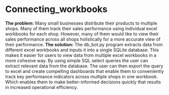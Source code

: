 # Connecting_workbooks
**The problem:**
Many small businesses distribute their products to multiple shops. Many of them track their sales performance using individual excel workbooks for each shop. However, many of them would like to view their sales performance across all shops holistically for a more accurate view of their performance.
**The solution:**
The db_bot.py program extracts data from different excel workbooks and inputs it into a single SQLite database. This makes it easier for users to view data from multiple excel workbooks in a more cohesive way. By using simple SQL select queries the user can extract relevant data from the database. The user can then export the query to excel and create compelling dashboards that enable them to conveniently track key performance indicators across multiple shops in one workbook. Which enables them to make better-informed decisions quickly that results in increased operational efficiency.
